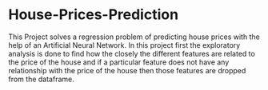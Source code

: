# House-Prices-Prediction
This Project solves a regression problem of predicting house prices with the help of an Artificial Neural Network.
In this project first the exploratory analysis is done to find how the closely the different features are related to the price of the house
and if a particular feature does not have any  relationship with the price of the house then those features are dropped from the dataframe.


